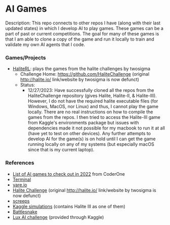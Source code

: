 # AI Games

Description: This repo connects to other repos I have (along with their last updated states) in which I develop AI to play games. These games can be a part of past or current competitions. The goal for many of these games is that I am able to clone a copy of the game and run it locally to train and validate my own AI agents that I code.


### Games/Projects

 - [HaliteRL](https://github.com/dmmagdal/HaliteRL): plays the games from the halite challenges by twosigma
     - Challenge Home: https://github.com/HaliteChallenge (original http://halite.io/ link/website by twosigma is now defunct)
     - Status:
         - 12/27/2023: Have successfully cloned all the repos from the HaliteChallenge repository (gives Halite, Halite-II, & Halite-III). However, I do not have the required halite executable files (for Windows, MacOS, nor Linux) and thus, I cannot play the game locally. There are no real instructions on how to compile the games from the repos. I then tried to access the Halite-III game from Kaggle's environments package but issues with dependencies made it not possible for my macbook to run it at all (have yet to test on other devices). Any further attempts to develop AI for the game(s) is on hold until I can get the game running locally on any of my systems (but especially macOS since that is my current laptop).


### References

 - [List of AI games to check out in 2022](https://www.gocoder.one/blog/ai-game-competitions-list/) from CoderOne
 - [Terminal](https://terminal.c1games.com/home)
 - [yare.io](https://yare.io/)
 - [Halite Challenge](https://github.com/HaliteChallenge) (original http://halite.io/ link/website by twosigma is now defunct)
 - [screeps](https://screeps.com/)
 - [Kaggle simulations](https://www.kaggle.com/simulations) (contains Halite III as one of them)
 - [Battlesnake](https://play.battlesnake.com/)
 - [Lux AI challenge](https://www.kaggle.com/c/lux-ai-2021) (provided through Kaggle)